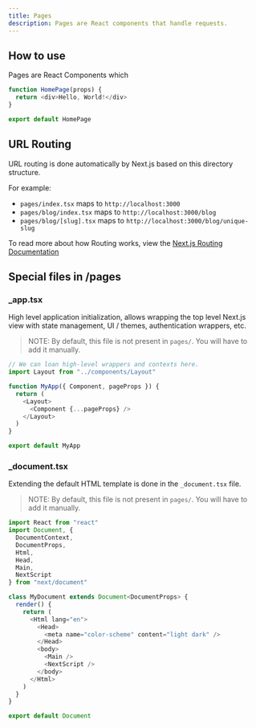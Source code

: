 ```yaml
---
title: Pages
description: Pages are React components that handle requests.
---
```


## How to use

Pages are React Components which

```ts
function HomePage(props) {
  return <div>Hello, World!</div>
}

export default HomePage
```

## URL Routing

URL routing is done automatically by Next.js based on this directory structure.

For example:

- `pages/index.tsx` maps to `http://localhost:3000`
- `pages/blog/index.tsx` maps to `http://localhost:3000/blog`
- `pages/blog/[slug].tsx` maps to `http://localhost:3000/blog/unique-slug`

To read more about how Routing works, view the [Next.js Routing Documentation](https://nextjs.org/docs/routing/introduction#index-routes)

## Special files in /pages

### \_app.tsx

High level application initialization, allows wrapping the top level Next.js view with state management, UI / themes, authentication wrappers, etc.

> NOTE: By default, this file is not present in `pages/`. You will have to add it manually.

```ts
// We can loan high-level wrappers and contexts here.
import Layout from "../components/Layout"

function MyApp({ Component, pageProps }) {
  return (
    <Layout>
      <Component {...pageProps} />
    </Layout>
  )
}

export default MyApp
```

### \_document.tsx

Extending the default HTML template is done in the `_document.tsx` file.

> NOTE: By default, this file is not present in `pages/`. You will have to add it manually.

```ts
import React from "react"
import Document, {
  DocumentContext,
  DocumentProps,
  Html,
  Head,
  Main,
  NextScript
} from "next/document"

class MyDocument extends Document<DocumentProps> {
  render() {
    return (
      <Html lang="en">
        <Head>
          <meta name="color-scheme" content="light dark" />
        </Head>
        <body>
          <Main />
          <NextScript />
        </body>
      </Html>
    )
  }
}

export default Document
```
